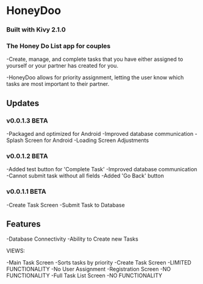 # HoneyDoo

### Built with Kivy 2.1.0

### The Honey Do List app for couples

-Create, manage, and complete tasks that you have either assigned 
 to yourself or your partner has created for you. 

-HoneyDoo allows for priority assignment,
 letting the user know which tasks are most important to their partner. 


## Updates

### v0.0.1.3 BETA

-Packaged and optimized for Android
-Improved database communication
-Splash Screen for Android
-Loading Screen Adjustments


### v0.0.1.2 BETA

-Added test button for 'Complete Task'
-Improved database communication
-Cannot submit task without all fields
-Added 'Go Back' button



### v0.0.1.1 BETA

-Create Task Screen
-Submit Task to Database


## Features

-Database Connectivity
-Ability to Create new Tasks

VIEWS:

-Main Task Screen -Sorts tasks by priority
-Create Task Screen -LIMITED FUNCTIONALITY -No User Assignment
-Registration Screen -NO FUNCTIONALITY
-Full Task List Screen -NO FUNCTIONALITY
